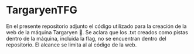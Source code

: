 # TargaryenTFG
En el presente repositorio adjunto el código utilizado para la creación de la web de la máquina Targaryen 🐲. 
Se aclara que los .txt creados como pistas dentro de la máquina, incluida la flag, no se encuentran dentro del repositorio. 
El alcance se limita al al código de la web.
